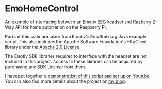 EmoHomeControl
==============

An example of interfacing between an Emotiv EEG headset and Razberry Z-Way API for home automation on the Raspberry Pi.

Parts of this code are taken from Emotiv's EmoStateLog Java example script.  This also includes the Apache Software Foundation's HttpClient library under the [Apache 2.0 License](http://www.apache.org/licenses/LICENSE-2.0.html).

The Emotiv SDK libraries required to interface with the headset are not included in this project.  Access to these libraries can be acquired by purchasing and SDK License from them.

I have put together a [demonstration of this script and set up on Youtube](https://www.youtube.com/watch?v=KQPvDVrb6xc).  You can also find more details about the project on [my blog](http://blog.dailyinvention.com/controlling-home-lighting-with-your-mind-2/).